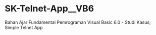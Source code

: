 # SK-Telnet-App__VB6
Bahan Ajar Fundamental Pemrograman Visual Basic 6.0 - Studi Kasus; Simple Telnet App

